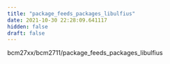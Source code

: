 ```yaml
---
title: "package_feeds_packages_libulfius"
date: 2021-10-30 22:28:09.641117
hidden: false
draft: false
---
```


bcm27xx/bcm2711/package_feeds_packages_libulfius

